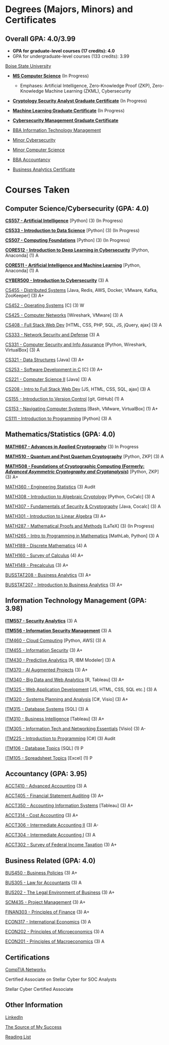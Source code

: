 # Degrees (Majors, Minors) and Certificates

## Overall GPA: **4.0**/3.99
- **GPA for graduate-level courses (17 credits): 4.0**
- GPA for undergraduate-level courses (133 credits): 3.99


[Boise State University](https://www.boisestate.edu/)

- **[MS Computer Science](https://www.boisestate.edu/coen-cs/academics/masters-program/)** (In Progress)
  * Emphases: Artificial Intelligence, Zero-Knowledge Proof (ZKP), Zero-Knowledge Machine Learning (ZKML), Cybersecurity

- **[Cryptology Security Analyst Graduate Certificate](https://www.boisestate.edu/math/security/)** (In Progress)

- **[Machine Learning Graduate Certificate](https://www.boisestate.edu/graduatecatalog/#/programs/r1lg7JcbCI?group=Computer%20Science&bc=true&bcCurrent=Graduate%20Certificate%20in%20Machine%20Learning&bcGroup=Computer%20Science&bcItemType=programs)** (In Progress)

- **[Cybersecurity Management Graduate Certificate](https://www.boisestate.edu/cobe-itscm/graduate-certificate-in-cybersecurity-management/)**

- [BBA Information Technology Management](https://www.boisestate.edu/cobe-itscm/it-management/)

- [Minor Cybersecurity](https://www.boisestate.edu/registrar-catalog/#/programs/Hye4XH_4n8)

- [Minor Computer Science](https://www.boisestate.edu/registrar-catalog/#/programs/Hkem7S_VnI)

- [BBA Accountancy](https://www.boisestate.edu/cobe-accountancy/programs/accountancy-degrees/)

- [Business Analytics Certificate](https://www.boisestate.edu/cobe-itscm/certificate-in-business-analytics/)



# Courses Taken

## Computer Science/Cybersecurity (GPA: 4.0)

**[CS557 - Artificial Intelligence](https://www.boisestate.edu/graduatecatalog/#/courses/B1l12IY-RU?group=Computer%20Science%20(CS)&bc=true&bcCurrent=CS557%20-%20Artificial%20Intelligence&bcGroup=Computer%20Science%20(CS)&bcItemType=courses)** [Python] (3) (In Progress)

**[CS533 - Introduction to Data Science](https://www.boisestate.edu/graduatecatalog/#/courses/B1asIK-AI?group=Computer%20Science%20(CS)&bc=true&bcCurrent=CS533%20-%20Introduction%20to%20Data%20Science&bcGroup=Computer%20Science%20(CS)&bcItemType=courses)** [Python] (3) (In Progress)

**[CS507 - Computing Foundations](https://www.boisestate.edu/graduatecatalog/#/courses/B1hsIFZR8?group=Computer%20Science%20(CS)&bc=true&bcCurrent=CS507%20-%20Computing%20Foundations&bcGroup=Computer%20Science%20(CS)&bcItemType=courses)** [Python] (3) (In Progress)

**[CORE512 - Introduction to Deep Learning in Cybersecurity](https://www.boisestate.edu/graduatecatalog/#/courses/B1bic-_Sv)** [Python, Anaconda] (1) A

**[CORE511 - Artificial Intelligence and Machine Learning](https://www.boisestate.edu/graduatecatalog/#/courses/Bk_y0xOrw)** [Python, Anaconda] (1) A

**[CYBER500 - Introduction to Cybersecurity](https://www.boisestate.edu/graduatecatalog/#/courses/BJWmBSA8w?bcCurrent=CYBER500)** (3) A

[CS455 - Distributed Systems](https://www.boisestate.edu/registrar-catalog/#/courses/HyWBM8IcL?&bcCurrent=CS455) [Java, Redis, AWS, Docker, VMware, Kafka, ZooKeeper] (3) A+

[CS452 - Operating Systems](https://www.boisestate.edu/registrar-catalog/#/courses/r1GvJLI58?bcCurrent=CS452) [C] (3) W

[CS425 - Computer Networks](https://www.boisestate.edu/registrar-catalog/#/courses/S1i_f8I98?bcCurrent=CS425) [Wireshark, VMware] (3) A

[CS408 - Full Stack Web Dev](https://www.boisestate.edu/registrar-catalog/#/courses/B1pZ7LL9I?bcCurrent=CS408) [HTML, CSS,  PHP, SQL, JS, jQuery, ajax] (3) A

[CS333 - Network Security and Defense](https://www.boisestate.edu/registrar-catalog/#/courses/SJ77QIUcI?bcCurrent=CS333) (3) A

[CS331 - Computer Security and Info Assurance](https://www.boisestate.edu/registrar-catalog/#/courses/rym7mLIcI?bc=true&bcCurrent=CS331) [Python, Wireshark, VirtualBox] (3) A

[CS321 - Data Structures](https://www.boisestate.edu/registrar-catalog/#/courses/SJ0xQ8I98?bcCurrent=CS321) [Java] (3) A+

[CS253 - Software Development in C](https://www.boisestate.edu/registrar-catalog/#/courses/r1NfG8IcU?bcCurrent=CS253) [C] (3) A+

[CS221 - Computer Science II](https://www.boisestate.edu/registrar-catalog/#/courses/SygWSzII98?bcCurrent=CS221) [Java] (3) A

[CS208 - Intro to Full Stack Web Dev](https://www.boisestate.edu/registrar-catalog/#/courses/Hk9gqpkej?&bcCurrent=CS208) [JS, HTML, CSS, SQL, ajax] (3) A

[CS155 - Introduction to Version Control](https://www.boisestate.edu/registrar-catalog/#/courses/HkWNqXI89U?bcCurrent=CS155) [git, GitHub] (1) A 

[CS153 - Navigating Computer Systems](https://www.boisestate.edu/registrar-catalog/#/courses/rkVqQ8U5L?bcCurrent=CS153) [Bash, VMware, VirtualBox] (1) A+

[CS111 - Introduction to Programming](https://www.boisestate.edu/registrar-catalog/#/courses/SJHvXLL9I?bcCurrent=CS111) [Python] (3) A


## Mathematics/Statistics (GPA: 4.0)
**[MATH667 - Advances in Applied Cryptography](https://www.boisestate.edu/graduatecatalog/#/courses/S1FtLFZ0U?bc=true&bcCurrent=MATH667%20-%20Advances%20in%20Applied%20Cryptography&bcGroup=Mathematics%20(MATH)&bcItemType=courses)** (3) In Progress

**[MATH510 - Quantum and Post Quantum Cryptography](https://www.boisestate.edu/graduatecatalog/#/courses/S1Q2FB2Ew?bc=true&bcCurrent=MATH510%20-%20Quantum%20and%20Post%20Quantum%20Cryptography&bcGroup=Mathematics%20(MATH)&bcItemType=courses)** [Python, ZKP] (3) A

**[MATH508 - Foundations of Cryptographic Computing (Formerly: *Advanced Asymmetric Cryptography and Cryptanalysis*)](https://www.boisestate.edu/graduatecatalog/#/courses/BkskwYb0I)** [Python, ZKP] (3) A+

[MATH360 - Engineering Statistics](https://www.boisestate.edu/registrar-catalog/#/courses/H1gzQxU85I?bc=true&bcCurrent=MATH360%20-%20Engineering%20Statistics&bcGroup=Mathematics%20(MATH)&bcItemType=courses) (3) Audit

[MATH308 - Introduction to Algebraic Cryptology](https://www.boisestate.edu/registrar-catalog/#/courses/BklN6-UU9L?bcCurrent=MATH308) [Python, CoCalc] (3) A

[MATH307 - Fundamentals of Security & Cryptography](https://www.boisestate.edu/registrar-catalog/#/courses/HkleaWLUqI?bcCurrent=MATH307) [Java, Cocalc] (3) A

[MATH301 - Introduction to Linear Algebra](https://www.boisestate.edu/registrar-catalog/#/courses/rypGxUIcU?group=Mathematics%20(MATH)&bc=true&bcCurrent=MATH301%20-%20Introduction%20to%20Linear%20Algebra&bcGroup=Mathematics%20(MATH)&bcItemType=courses) (3) A+

[MATH287 - Mathematical Proofs and Methods](https://www.boisestate.edu/registrar-catalog/#/courses/SJlPym8U9I?bc=true&bcCurrent=MATH287%20-%20Mathematical%20Proofs%20and%20Methods&bcGroup=Mathematics%20(MATH)&bcItemType=courses) [LaTeX] (3) (In Progress)

[MATH265 - Intro to Programming in Mathematics](https://www.boisestate.edu/registrar-catalog/#/courses/rkxDNUU5I?true&bcCurrent=MATH265) [MathLab, Python] (3) A

[MATH189 - Discrete Mathematics](https://www.boisestate.edu/registrar-catalog/#/courses/Skgqe78L5I?bcCurrent=MATH189) (4) A

[MATH160 - Survey of Calculus](https://www.boisestate.edu/registrar-catalog/#/courses/SyYGeUU98?bcCurrent=MATH160) (4) A+

[MATH149 - Precalculus](https://www.boisestate.edu/registrar-catalog/#/courses/HyIR7L8c8?bcCurrent=MATH149) (3) A+

[BUSSTAT208 - Business Analytics](https://www.boisestate.edu/registrar-catalog/#/courses/BylBiyLUqU?bcCurrent=BUSSTAT208) (3) A+

[BUSSTAT207 - Introduction to Business Analytics](https://www.boisestate.edu/registrar-catalog/#/courses/ByZBjyLUc8?bcCurrent=BUSSTAT207) (3) A+


## Information Technology Management (GPA: 3.98)

**[ITM557 - Security Analytics](https://www.boisestate.edu/graduatecatalog/#/courses/SJuYCGYLv?bcCurrent=ITM557)** (3) A

**[ITM556 - Information Security Management](https://www.boisestate.edu/graduatecatalog/#/courses/rypJhGYUw?bcCurrent=ITM556)** (3) A

[ITM460 - Cloud Computing](https://www.boisestate.edu/registrar-catalog/#/courses/rk8UN8I98?bcCurrent=ITM460) [Python, AWS] (3) A

[ITM455 - Information Security](https://www.boisestate.edu/registrar-catalog/#/courses/HJuobL89L?bcCurrent=ITM455) (3) A+

[ITM430 - Predictive Analytics](https://www.boisestate.edu/registrar-catalog/#/courses/BJeUsX8LqU?bcCurrent=ITM430) [R, IBM Modeler] (3) A

[ITM370 - AI Augmented Projects](https://www.boisestate.edu/registrar-catalog/#/courses/H1qgXIIcU?bc=true&bcCurrent=ITM370%20-%20AI%20Augmented%20Projects&bcGroup=Information%20Technology%20Management%20(ITM)&bcItemType=courses) (3) A+

[ITM340 - Big Data and Web Analytics](https://www.boisestate.edu/registrar-catalog/#/courses/BybIVLI5L?&bcCurrent=ITM340) [R, Tableau] (3) A+

[ITM325 - Web Application Development](https://www.boisestate.edu/registrar-catalog/#/courses/Sy4oW8I5U?bcCurrent=ITM325) [JS, HTML, CSS, SQL etc.] (3) A

[ITM320 - Systems Planning and Analysis](https://www.boisestate.edu/registrar-catalog/#/courses/HJrjy8U5I?bcCurrent=ITM320) [C#, Visio] (3) A+

[ITM315 - Database Systems](https://www.boisestate.edu/registrar-catalog/#/courses/BklZokL85U?bcCurrent=ITM315) [SQL] (3) A

[ITM310 - Business Intelligence](https://www.boisestate.edu/registrar-catalog/#/courses/ryxskLU5U?bcCurrent=ITM310) [Tableau] (3) A+

[ITM305 - Information Tech and Networking Essentials](https://www.boisestate.edu/registrar-catalog/#/courses/S12DfLU9L?&bcCurrent=ITM305) [Visio] (3) A-

[ITM225 - Introduction to Programming](https://www.boisestate.edu/registrar-catalog/#/courses/rymez885U?bcCurrent=ITM225) [C#] (3) Audit

[ITM106 - Database Topics](https://www.boisestate.edu/registrar-catalog/#/courses/rJeWjJ8IcI?bc=true&bcCurrent=ITM106) [SQL] (1) P

[ITM105 - Spreadsheet Topics](https://www.boisestate.edu/registrar-catalog/#/courses/BJZj1UL5L?bcCurrent=ITM105) [Excel] (1) P


## Accountancy (GPA: 3.95)

[ACCT410 - Advanced Accounting](https://www.boisestate.edu/registrar-catalog/#/courses/Ske3wk8U5I?bcCurrent=ACCT410) (3) A

[ACCT405 - Financial Statement Auditing](https://www.boisestate.edu/registrar-catalog/#/courses/rJxhDJLU5U?bcCurrent=ACCT405) (3) A+

[ACCT350 - Accounting Information Systems](https://www.boisestate.edu/registrar-catalog/#/courses/BJexu18UcU?bcCurrent=ACCT350) [Tableau] (3) A+

[ACCT314 - Cost Accounting](https://www.boisestate.edu/registrar-catalog/#/courses/BkZ3PJU85U?bcCurrent=ACCT314) (3) A+

[ACCT306 - Intermediate Accounting II](https://www.boisestate.edu/registrar-catalog/#/courses/Sk2vJILq8?bcCurrent=ACCT306) (3) A-

[ACCT304 - Intermediate Accounting I](https://www.boisestate.edu/registrar-catalog/#/courses/B12PJIUcL?&bcCurrent=ACCT304) (3) A

[ACCT302 - Survey of Federal Income Taxation](https://www.boisestate.edu/registrar-catalog/#/courses/Hyb3DyIUqU?bcCurrent=ACCT302) (3) A+


## Business Related (GPA: 4.0)

[BUS450 - Business Policies](https://www.boisestate.edu/registrar-catalog/#/courses/HkgisJULcI?bcCurrent=BUS450) (3) A+

[BUS305 - Law for Accountants](https://www.boisestate.edu/registrar-catalog/#/courses/BJsiyUUc8?bcCurrent=BUS305) (3) A
 
[BUS202 - The Legal Environment of Business](https://www.boisestate.edu/registrar-catalog/#/courses/SksikLUcI?bcCurrent=BUS202) (3) A+

[SCM435 - Project Management](https://www.boisestate.edu/registrar-catalog/#/courses/H1llp-889U?&bcCurrent=SCM435) (3) A+

[FINAN303 - Principles of Finance](https://www.boisestate.edu/registrar-catalog/#/courses/SkeQayIU9L?bcCurrent=FINAN303) (3) A+

[ECON317 - International Economics](https://www.boisestate.edu/registrar-catalog/#/courses/B1-lnJLI5I?&bcCurrent=ECON317) (3) A

[ECON202 - Principles of Microeconomics](https://www.boisestate.edu/registrar-catalog/#/courses/H1gh1L8qU?&bcCurrent=ECON202) (3) A

[ECON201 - Principles of Macroeconomics](https://www.boisestate.edu/registrar-catalog/#/courses/BJlhy88cI?bcCurrent=ECON201) (3) A


## Certifications
[CompTIA Network+](https://www.credly.com/badges/b156709e-88a6-496b-a2ec-ca49db13d4d5)

Certified Associate on Stellar Cyber for SOC Analysts

Stellar Cyber Certified Associate


## Other Information

[LinkedIn](https://www.linkedin.com/in/heidi-zhang-ctr)

[The Source of My Success](https://www.churchofjesuschrist.org/?lang=eng)

[Reading List](https://heidizhangctr.github.io/heidi.zhang.ctr.github.io/PAGE-ReadingList)

